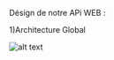 Désign de notre APi WEB : 

1)Architecture Global

![alt text](https://eu-prod.asyncgw.teams.microsoft.com/v1/objects/0-weu-d5-d7b4ea012b31a0fe60cd9478b4dd9140/views/imgpsh_mobile_save)
